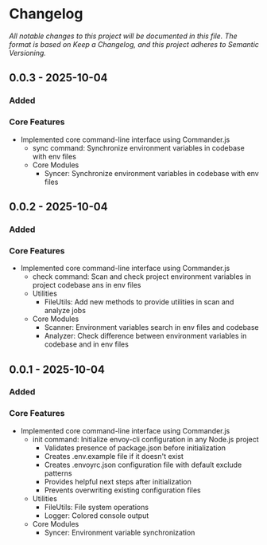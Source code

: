 # Changelog
_All notable changes to this project will be documented in this file. The format is based on Keep a Changelog, and this project adheres to Semantic Versioning._

## 0.0.3 - 2025-10-04
### Added
### Core Features
- Implemented core command-line interface using Commander.js
  - sync command: Synchronize environment variables in codebase with env files
  - Core Modules
    - Syncer: Synchronize environment variables in codebase with env files

## 0.0.2 - 2025-10-04
### Added
### Core Features
- Implemented core command-line interface using Commander.js
  - check command: Scan and check project environment variables in project codebase ans in env files
  - Utilities
    - FileUtils: Add new methods to provide utilities in scan and analyze jobs
  - Core Modules
    - Scanner: Environment variables search in env files and codebase
    - Analyzer: Check difference between environment variables in codebase and in env files

## 0.0.1 - 2025-10-04
### Added
### Core Features

- Implemented core command-line interface using Commander.js
  - init command: Initialize envoy-cli configuration in any Node.js project
    - Validates presence of package.json before initialization
    - Creates .env.example file if it doesn't exist
    - Creates .envoyrc.json configuration file with default exclude patterns
    - Provides helpful next steps after initialization
    - Prevents overwriting existing configuration files
  - Utilities
    - FileUtils: File system operations
    - Logger: Colored console output
  - Core Modules
    - Syncer: Environment variable synchronization